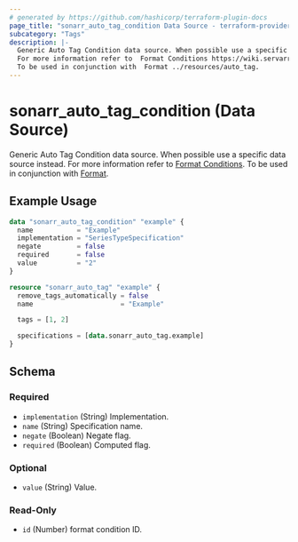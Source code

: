 ```yaml
---
# generated by https://github.com/hashicorp/terraform-plugin-docs
page_title: "sonarr_auto_tag_condition Data Source - terraform-provider-sonarr"
subcategory: "Tags"
description: |-
  Generic Auto Tag Condition data source. When possible use a specific data source instead.
  For more information refer to  Format Conditions https://wiki.servarr.com/sonarr/settings#conditions.
  To be used in conjunction with  Format ../resources/auto_tag.
---
```


# sonarr_auto_tag_condition (Data Source)

<!-- subcategory:Tags -->
 Generic Auto Tag Condition data source. When possible use a specific data source instead.
For more information refer to [ Format Conditions](https://wiki.servarr.com/sonarr/settings#conditions).
 To be used in conjunction with [ Format](../resources/auto_tag).

## Example Usage

```terraform
data "sonarr_auto_tag_condition" "example" {
  name           = "Example"
  implementation = "SeriesTypeSpecification"
  negate         = false
  required       = false
  value          = "2"
}

resource "sonarr_auto_tag" "example" {
  remove_tags_automatically = false
  name                      = "Example"

  tags = [1, 2]

  specifications = [data.sonarr_auto_tag.example]
}
```

<!-- schema generated by tfplugindocs -->
## Schema

### Required

- `implementation` (String) Implementation.
- `name` (String) Specification name.
- `negate` (Boolean) Negate flag.
- `required` (Boolean) Computed flag.

### Optional

- `value` (String) Value.

### Read-Only

- `id` (Number) format condition ID.
